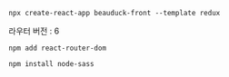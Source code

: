 ``` 
npx create-react-app beauduck-front --template redux
```

라우터 버전 : 6 
```
npm add react-router-dom
```
``` 
npm install node-sass
```

